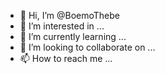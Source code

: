 - 👋 Hi, I’m @BoemoThebe
- 👀 I’m interested in ...
- 🌱 I’m currently learning ...
- 💞️ I’m looking to collaborate on ...
- 📫 How to reach me ...

<!---
BoemoThebe/BoemoThebe is a ✨ special ✨ repository because its `README.md` (this file) appears on your GitHub profile.
You can click the Preview link to take a look at your changes.
--->
